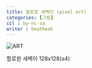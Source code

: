 ```yaml
---
title: 할로윈 새벽이 (pixel art)
categories: [그림]
ccl : by-nc-sa
writer : beatheat
---
```


![ART](https://cdn.discordapp.com/attachments/987651683687481394/1035789409305497600/halloween_sebyuk.gif)


할로윈 새벽이 128x128(x4)